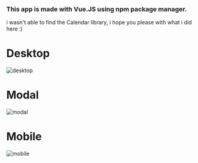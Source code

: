 ### This app is made with Vue.JS using npm package manager.
i wasn't able to find the Calendar library, i hope you please with what i did here :) 

# Desktop
![desktop](https://user-images.githubusercontent.com/25950637/115679128-6f174400-a37c-11eb-9468-4eb5d9ac5c10.png)

# Modal
![modal](https://user-images.githubusercontent.com/25950637/115680110-78ed7700-a37d-11eb-8b9d-f5ee14606005.png)


# Mobile
![mobile](https://user-images.githubusercontent.com/25950637/115679153-76d6e880-a37c-11eb-824e-6e8c2de0e980.png)
